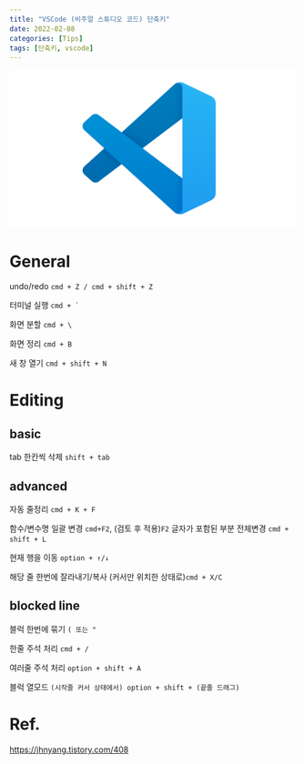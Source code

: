```yaml
---
title: "VSCode (비주얼 스튜디오 코드) 단축키"
date: 2022-02-08
categories: [Tips]
tags: [단축키, vscode]
---
```

![vscode](/assets/img/tips/vscode.png)
# General
undo/redo `cmd + Z / cmd + shift + Z` 

터미널 실행 ``cmd + ` `` 

화면 분할 `cmd + \` 

화면 정리 `cmd + B` 

새 창 열기 `cmd + shift + N` 

# Editing
## basic
tab 한칸씩 삭제 `shift + tab` 

## advanced
자동 줄정리 `cmd + K + F` 

함수/변수명 일괄 변경 `cmd+F2`, (검토 후 적용)`F2`
글자가 포함된 부분 전체변경 `cmd + shift + L` 


현재 행을 이동 `option + ↑/↓` 

해당 줄 한번에 잘라내기/복사 (커서만 위치한 상태로)`cmd + X/C`

## blocked line
블럭 한번에 묶기 `( 또는 "` 

한줄 주석 처리 `cmd + /` 

여러줄 주석 처리 `option + shift + A` 

블럭 열모드 `(시작줄 커서 상태에서) option + shift + (끝줄 드래그)` 


# Ref.
https://jhnyang.tistory.com/408

